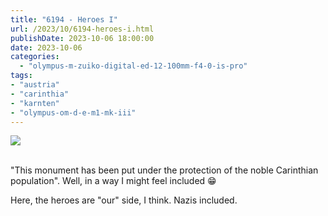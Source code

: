 ```yaml
---
title: "6194 - Heroes I"
url: /2023/10/6194-heroes-i.html
publishDate: 2023-10-06 18:00:00
date: 2023-10-06
categories:
  - "olympus-m-zuiko-digital-ed-12-100mm-f4-0-is-pro"
tags:
- "austria"
- "carinthia"
- "karnten"
- "olympus-om-d-e-m1-mk-iii"
---
```

<div class="container">
<div class="center"><a target="_blank" href="https://d25zfm9zpd7gm5.cloudfront.net/1200x1200/2020/20200522_144909_lr.jpg"><img class="webfeedsFeaturedVisual" src="https://d25zfm9zpd7gm5.cloudfront.net/0600x0600/2020/20200522_144909_lr.jpg" /></a></div>
</div>
<br />

"This monument has been put under the protection of the
noble Carinthian population". Well, in a way I might feel
included :grin:

Here, the heroes are "our" side, I think. Nazis included.
